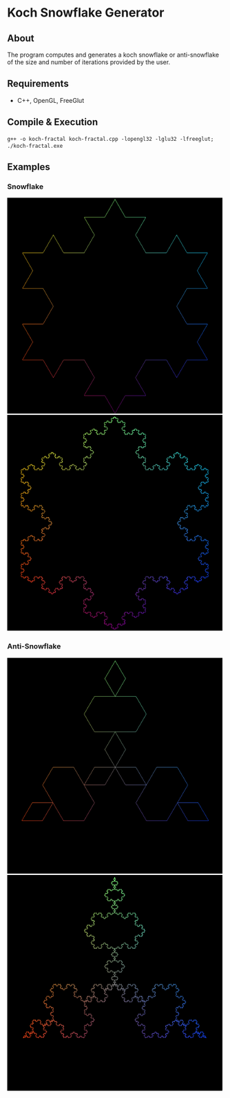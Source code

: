 # Koch Snowflake Generator
## About
The program computes and generates a koch snowflake or anti-snowflake of the size and number of iterations provided by the user.
## Requirements
- C++, OpenGL, FreeGlut
## Compile & Execution
```
g++ -o koch-fractal koch-fractal.cpp -lopengl32 -lglu32 -lfreeglut; ./koch-fractal.exe
```
## Examples
### Snowflake
<img src="/snow-3-itr.png " width="500" height="500"> <img src="/snow-300-itr.png " width="500" height="500">

### Anti-Snowflake
<img src="/anti-3-itr.png " width="500" height="500"> <img src="/anti-300-itr.png " width="500" height="500">
